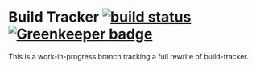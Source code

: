 # Build Tracker [![build status](https://img.shields.io/travis/paularmstrong/build-tracker/master.svg?style=flat-square)](https://travis-ci.org/paularmstrong/build-tracker) [![Greenkeeper badge](https://badges.greenkeeper.io/paularmstrong/build-tracker.svg)](https://greenkeeper.io/)

This is a work-in-progress branch tracking a full rewrite of build-tracker.
